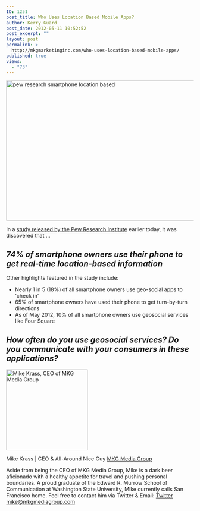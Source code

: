 ```yaml
---
ID: 1251
post_title: Who Uses Location Based Mobile Apps?
author: Kerry Guard
post_date: 2012-05-11 10:52:52
post_excerpt: ""
layout: post
permalink: >
  http://mkgmarketinginc.com/who-uses-location-based-mobile-apps/
published: true
views:
  - "73"
---
```

<img class="aligncenter size-full wp-image-1253" title="smartphone research" src="http://mkgmediagroup.com/wp-content/uploads/2012/05/smartphone-research.jpeg" alt="pew research smartphone location based" width="541" height="378" />

In a <a href="http://pewinternet.org/Reports/2012/Location-based-services.aspx" target="_blank">study released by the Pew Research Institute</a> earlier today, it was discovered that ...
<h2><em>74% of smartphone owners use their phone to get real-time location-based information</em></h2>
Other highlights featured in the study include:
<ul>
	<li>Nearly 1 in 5 (18%) of all smartphone owners use geo-social apps to 'check in'</li>
	<li>65% of smartphone owners have used their phone to get turn-by-turn directions</li>
	<li>As of May 2012, 10% of all smartphone owners use geosocial services like Four Square</li>
</ul>
<h2><em>How often do you use geosocial services? Do you communicate with your consumers in these applications?</em></h2>

<img src="http://mkgmediagroup.com/wp-content/uploads/2011/08/mk_median_bw_head.jpeg" alt="Mike Krass, CEO of MKG Media Group" width="219" height="218" class="alignleft size-full wp-image-1794" />

<span itemprop="jobTitle">Mike Krass | CEO & All-Around Nice Guy</span>
<a href="http://www.mkgmediagroup.com" itemprop="url">MKG Media Group</a>
</span>

Aside from being the CEO of MKG Media Group, Mike is a dark beer aficionado with a healthy appetite for travel and pushing personal boundaries. A proud graduate of the Edward R. Murrow School of Communication at Washington State University, Mike currently calls San Francisco home. Feel free to contact him via Twitter & Email:
<a href="http://www.twitter.com/mikekrass" itemprop="url">Twitter</a>
<a href="mailto:mike@mkgmediagroup.com" itemprop="email">mike@mkgmediagroup.com</a>
</div>